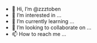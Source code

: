 - 👋 Hi, I’m @zzztoben
- 👀 I’m interested in ...
- 🌱 I’m currently learning ...
- 💞️ I’m looking to collaborate on ...
- 📫 How to reach me ...

<!---
zzztoben/zzztoben is a ✨ special ✨ repository because its `README.md` (this file) appears on your GitHub profile.
You can click the Preview link to take a look at your changes.
--->
